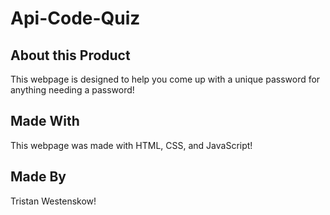 # Api-Code-Quiz

## About this Product

This webpage is designed to help you come up with a unique password for anything needing a password!

## Made With

This webpage was made with HTML, CSS, and JavaScript!

## Made By

Tristan Westenskow!
